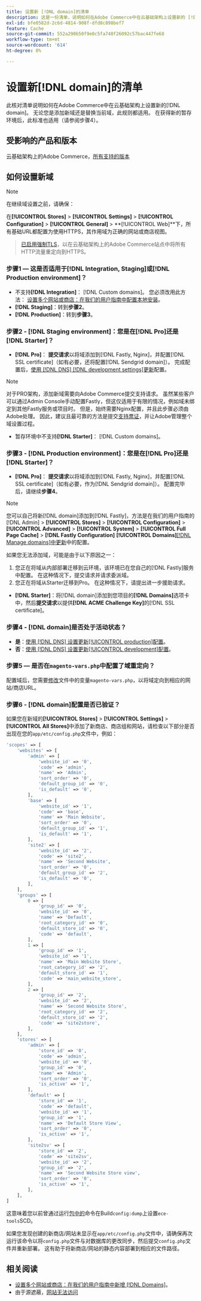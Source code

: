 ```yaml
---
title: 设置新 [!DNL domain]的清单
description: 这是一份清单，说明如何在Adobe Commerce中在云基础架构上设置新的 [!DNL domain] 。
exl-id: bfe0582d-2c6d-4814-908f-dfd8c898bef7
feature: Cache
source-git-commit: 552a290b50f9e0c5fa740f26092c57bac447fe68
workflow-type: tm+mt
source-wordcount: '614'
ht-degree: 0%

---
```


# 设置新[!DNL domain]的清单

此核对清单说明如何在Adobe Commerce中在云基础架构上设置新的[!DNL domain]。 无论您是添加新域还是替换当前域，此规则都适用。 在获得新的暂存环境后，此标准也适用（请参阅步骤4）。

## 受影响的产品和版本

云基础架构上的Adobe Commerce，[所有支持的版本](https://www.adobe.com/content/dam/cc/en/legal/terms/enterprise/pdfs/Adobe-Commerce-Software-Lifecycle-Policy.pdf)

## 如何设置新域

>[!NOTE]
>
>在继续域设置之前，请确保：
>
>在&#x200B;**[!UICONTROL Stores]** > **[!UICONTROL Settings]** > **[!UICONTROL Configuration]** > **[!UICONTROL General]** > **[!UICONTROL Web]**下，所有基础URL都配置为使用HTTPS，其作用域为正确的网站或商店视图。
>> [已启用强制TLS](https://experienceleague.adobe.com/en/docs/commerce-knowledge-base/kb/how-to/redirect-http-to-https-for-all-pages-on-cloud-force-tls#token_type=bearer&expires_in=10799996)，以在云基础架构上的Adobe Commerce站点中将所有HTTP流量重定向到HTTPS。

### 步骤1 — 这是否适用于[!DNL Integration, Staging]或[!DNL Production environment]？

* 不支持&#x200B;**[!DNL Integration]**： [!DNL Custom domains]。 您必须改用此方法： [设置多个网站或商店：在我们的用户指南中配置本地安装](https://experienceleague.adobe.com/docs/commerce-cloud-service/user-guide/configure-store/multiple-sites.html#add-new-domains)。
* **[!DNL Staging]**：转到&#x200B;**步骤2**。
* **[!DNL Production]**：转到&#x200B;**步骤3**。

### 步骤2 - [!DNL Staging environment]：您是在[!DNL Pro]还是[!DNL Starter]？

* **[!DNL Pro]**： **提交请求**&#x200B;以将域添加到[!DNL Fastly, Nginx]，并配置[!DNL SSL certificate]（如有必要，还将配置[!DNL Sendgrid domain]）。 完成配置后，[使用 [!DNL DNS]  [!DNL development settings]更新](https://experienceleague.adobe.com/docs/commerce-cloud-service/user-guide/cdn/setup-fastly/fastly-configuration.html#update-dns-configuration-with-development-settings)配置。

>[!NOTE]
>
>对于PRO架构，添加新域需要向Adobe Commerce提交支持请求。 虽然某些客户可以通过Admin Console手动配置Fastly，但这仅适用于有限的情况，例如域未绑定到其他Fastly服务或项目时。 但是，始终需要Nginx配置，并且此步骤必须由Adobe处理。 因此，建议且最可靠的方法是提交[支持票证](https://experienceleague.adobe.com/home?support-tab=home#support)，并让Adobe管理整个域设置过程。


* 暂存环境中不支持&#x200B;**[!DNL Starter]**： [!DNL Custom domains]。

### 步骤3 - [!DNL Production environment]：您是在[!DNL Pro]还是[!DNL Starter]？

* **[!DNL Pro]**： **提交请求**&#x200B;以将域添加到[!DNL Fastly, Nginx]，并配置[!DNL SSL certificate]（如有必要，作为[!DNL Sendgrid domain]）。 配置完毕后，请继续&#x200B;**步骤4**。

>[!NOTE]
>
>您可以自己将新[!DNL domain]添加到[!DNL Fastly]，方法是在我们的用户指南的[!DNL Admin] > **[!UICONTROL Stores]** > **[!UICONTROL Configuration]** > **[!UICONTROL Advanced]** > **[!UICONTROL System]** > **[!UICONTROL Full Page Cache]** > **[!DNL Fastly Configuration]** **[!UICONTROL Domains]**[[!DNL Manage domains]&#x200B;中更新](https://experienceleague.adobe.com/docs/commerce-cloud-service/user-guide/cdn/setup-fastly/fastly-custom-cache-configuration.html#manage-domains)中的配置。
>
>
>如果您无法添加域，可能是由于以下原因之一：
>
>1. 您正在将域从内部部署迁移到云环境，该环境已在您自己的[!DNL Fastly]服务中配置。 在这种情况下，提交请求并请求委派域。
>1. 您正在将域从Starter迁移到Pro。 在这种情况下，请提出进一步援助请求。

* **[!DNL Starter]**：将[!DNL domain]添加到您项目的&#x200B;**[!DNL Domains]**&#x200B;选项卡中，然后&#x200B;**提交请求**&#x200B;以提供&#x200B;**[!DNL ACME Challenge Key]**&#x200B;的[!DNL SSL certificate]。

### 步骤4 - [!DNL domain]是否处于活动状态？

* **是**：[使用 [!DNL DNS] 设置更新[!UICONTROL production]配置](https://experienceleague.adobe.com/docs/commerce-cloud-service/user-guide/launch/checklist.html#update-dns-configuration-with-production-settings)。
* **否**：[使用 [!DNL DNS] 设置更新[!UICONTROL development]配置](https://experienceleague.adobe.com/docs/commerce-cloud-service/user-guide/cdn/setup-fastly/fastly-configuration.html#update-dns-configuration-with-development-settings)。

### 步骤5 — 是否在`magento-vars.php`中配置了域重定向？

配置域后，您需要[修改](https://experienceleague.adobe.com/en/docs/commerce-on-cloud/user-guide/configure-store/multiple-sites#modify-variables)文件中的变量`magento-vars.php`，以将域定向到相应的网站/商店URL。

### 步骤6 - [!DNL domain]配置是否已验证？

如果您在新域的&#x200B;**[!UICONTROL Stores]** > **[!UICONTROL Settings]** > **[!UICONTROL All Stores]**&#x200B;中添加了新商店、商店组和网站，请检查以下部分是否出现在您的`app/etc/config.php`文件中，例如：

```php
'scopes' => [
    'websites' => [
        'admin' => [
            'website_id' => '0',
            'code' => 'admin',
            'name' => 'Admin',
            'sort_order' => '0',
            'default_group_id' => '0',
            'is_default' => '0',
        ],
        'base' => [
            'website_id' => '1',
            'code' => 'base',
            'name' => 'Main Website',
            'sort_order' => '0',
            'default_group_id' => '1',
            'is_default' => '1',
        ],
        'site2' => [
            'website_id' => '2',
            'code' => 'site2',
            'name' => 'Second Website',
            'sort_order' => '0',
            'default_group_id' => '2',
            'is_default' => '0',
        ],
    ],
    'groups' => [
        0 => [
            'group_id' => '0',
            'website_id' => '0',
            'name' => 'Default',
            'root_category_id' => '0',
            'default_store_id' => '0',
            'code' => 'default',
        ],
        1 => [
            'group_id' => '1',
            'website_id' => '1',
            'name' => 'Main Website Store',
            'root_category_id' => '2',
            'default_store_id' => '1',
            'code' => 'main_website_store',
        ],
        2 => [
            'group_id' => '2',
            'website_id' => '2',
            'name' => 'Second Website Store',
            'root_category_id' => '2',
            'default_store_id' => '2',
            'code' => 'site2store',
        ],
    ],
    'stores' => [
        'admin' => [
            'store_id' => '0',
            'code' => 'admin',
            'website_id' => '0',
            'group_id' => '0',
            'name' => 'Admin',
            'sort_order' => '0',
            'is_active' => '1',
        ],
        'default' => [
            'store_id' => '1',
            'code' => 'default',
            'website_id' => '1',
            'group_id' => '1',
            'name' => 'Default Store View',
            'sort_order' => '0',
            'is_active' => '1',
        ],
        'site2sv' => [
            'store_id' => '2',
            'code' => 'site2sv',
            'website_id' => '2',
            'group_id' => '2',
            'name' => 'Second Website Store view',
            'sort_order' => '0',
            'is_active' => '1',
        ],
    ],
]
```

这意味着您以前曾通过运行[包中的](https://experienceleague.adobe.com/en/docs/commerce-on-cloud/user-guide/develop/deploy/static-content#setting-the-scd-on-build)命令在Build`config:dump`上设置`ece-tools`SCD。

如果您发现创建的新商店/网站未显示在`app/etc/config.php`文件中，请确保再次运行该命令以将`config.php`文件与对数据库的更改同步，然后提交`config.php`文件并重新部署。 这有助于将新商店/网站的静态内容部署到相应的文件路径。

## 相关阅读

* [设置多个网站或商店：在我们的用户指南中新增 [!DNL Domains]](https://experienceleague.adobe.com/docs/commerce-cloud-service/user-guide/configure-store/multiple-sites.html#add-new-domains)。
* 由于源遮蔽，[网站无法访问](https://experienceleague.adobe.com/en/docs/experience-cloud-kcs/kbarticles/ka-26856)
